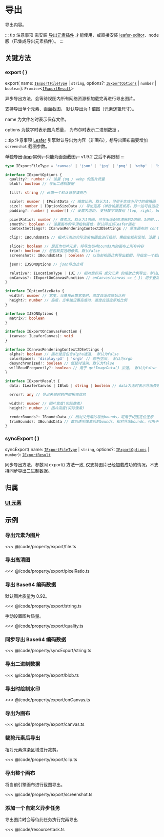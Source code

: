 # 导出

导出内容。

::: tip 注意事项
需安装 [导出元素插件](/plugin/in/export/index.md) 才能使用，或直接安装 [leafer-editor](/guide/install/editor/start.md)、node 版（已集成导出元素插件）。
:::

## 关键方法

### export ( )

export( name: [`IExportFileType`](/api/modules.md#iexportimagetype) | `string`, options?: [`IExportOptions`](/api/interfaces/IExportOptions.md) | `number` | `boolean`): `Promise`<[`IExportResult`](/api/interfaces/IExportResult.md)>

异步导出方法，会等待视图内所有网络资源都加载完再进行导出图片。

支持导出单个元素、画面截图， 默认导出为 1 倍图（元素逻辑尺寸）。

name 为文件名时表示保存文件。

options 为数字时表示图片质量， 为布尔时表示二进制数据 。

:::tip 注意事项
[Leafer](/reference/display/Leafer.md) 引擎默认导出为内容（非画布），想导出画布需要增加 `screenshot` 截图参数。

<del>单独导出 [App](/reference/display/App.md) 实例，只能为画面截图。</del> <badge>v1.9.2 之后不再限制</badge>
:::

```ts
type IExportFileType = 'canvas' | 'json' | 'jpg' | 'png' | 'webp' ｜ 'bmp' // 后续会支持svg、pdf, bmp 格式需平台自身支持
```

```ts
interface IExportOptions {
  quality?: number // 设置 jpg / webp 的图片质量
  blob?: boolean // 导出二进制数据

  fill?: string // 设置一个默认背景填充色

  scale?: number | IPointData // 缩放比例，默认为1，可用于生成小尺寸的缩略图
  size?: number | IOptionSizeData // 导出宽高（单独设置宽或高，另一边可自适应原始比例，同时设置宽高会拉伸），自动换算出缩放比例 scale
  padding?: number | number[] // 设置内边距, 支持数字或数组 [top, right, bottom, left]

  pixelRatio?: number // 像素比，默认为1倍图，可导出适配高清屏的2倍图、3倍图...
  smooth?: boolean // 设置画布的平滑绘制属性，默认同当前leafer画布
  contextSettings?: ICanvasRenderingContext2DSettings // 原生画布的 context 设置, 默认同当前leafer画布

  clip?: IBoundsData // 相对元素的实际渲染包围盒进行裁剪，需指定裁剪区域，设置 size、scale 会影响元素的实际渲染包围盒， 设置 pixelRatio 不会影响

  slice?: boolean // 是否为切片元素，将导出切片bounds内的画布上所有内容
  trim?: boolean // 是否裁剪透明像素，默认false
  screenshot?: IBoundsData | boolean // 以当前视图比例导出截图，可指定一个截图区域

  json?: IJSONOptions // json导出选项

  relative?: ILocationType | IUI // 相对坐标系 或父元素 的缩放比例导出，默认Leafer为 inner, 其他元素为 local，可以单独设置: inner |  local | world
  onCanvas?: IExportOnCanvasFunction // onCanvas(canvas => { }) 用于叠加绘制自定义内容
}

interface IOptionSizeData {
  width?: number // 宽度，当单独设置宽度时，高度自适应原始比例
  height?: number // 高度，当单独设置高度时，宽度自适应原始比例
}

interface IJSONOptions {
  matrix?: boolean
}

interface IExportOnCanvasFunction {
  (canvas: ILeaferCanvas): void
}

interface ICanvasRenderingContext2DSettings {
  alpha?: boolean // 画布是否包含alpha通道， 默认为false
  colorSpace?: 'display-p3' | 'srgb' // 颜色空间， 默认为srgb
  desynchronized?: boolean // 低延时渲染，默认为false
  willReadFrequently?: boolean // 用于 getImageData() 加速， 默认为false
}
```

```ts
interface IExportResult {
  data: ILeaferCanvas | IBlob | string | boolean // data为无时表示导出失败

  error?: any // 导出失败时的内部报错信息

  width?: number // 图片宽度(实际像素)
  height?: number // 图片高度(实际像素)

  renderBounds?: IBoundsData // 相对父元素的导出bounds，可用于切图定位还原
  trimBounds?: IBoundsData // 裁剪透明像素后的bounds，相对导出bounds，可用于切图定位还原
}
```

### syncExport ( )

syncExport( name: [`IExportFileType`](/api/modules.md#iexportimagetype) | `string`, options?: [`IExportOptions`](/api/interfaces/IExportOptions.md) | `number`): [`IExportResult`](/api/interfaces/IExportResult.md)

同步导出方法，参数同 export() 方法一致, 仅支持图片已经加载成功的情况，不支持同步导出二进制数据。

## 归属

### [UI 元素](/reference/display/UI.md)

## 示例

### 导出元素为图片

<<< @/code/property/export/file.ts

### 导出高清图

<<< @/code/property/export/pixelRatio.ts

### 导出 Base64 编码数据

默认图片质量为 0.92。

<<< @/code/property/export/string.ts

手动设置图片质量。

<<< @/code/property/export/quality.ts

### 同步导出 Base64 编码数据

<<< @/code/property/syncExport/string.ts

### 导出二进制数据

<<< @/code/property/export/blob.ts

### 导出时绘制水印

<<< @/code/property/export/onCanvas.ts

### 导出为画布

<<< @/code/property/export/canvas.ts

### 裁剪元素后导出

相对元素渲染区域进行裁剪。

<<< @/code/property/export/clip.ts

### 导出整个画布

将当前引擎画布进行截图导出。

<<< @/code/property/export/screenshot.ts

### 添加一个自定义异步任务

导出图片时会等待此任务执行完再导出

<<< @/code/resource/task.ts
